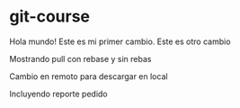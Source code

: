 # git-course

Hola mundo! Este es mi primer cambio.
Este es otro cambio

Mostrando pull con rebase y sin rebas

Cambio en remoto para descargar en local

Incluyendo reporte pedido
